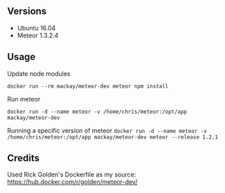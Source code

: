 ## Versions
- Ubuntu 16.04
- Meteor 1.3.2.4

## Usage

Update node modules

`docker run --rm mackay/meteor-dev meteor npm install`

Run meteor

`docker run -d --name meteor -v /home/chris/meteor:/opt/app mackay/meteor-dev`

Running a specific version of meteor
`docker run -d --name meteor -v /home/chris/meteor:/opt/app mackay/meteor-dev meteor --release 1.2.1`

## Credits

Used Rick Golden's Dockerfile as my source: https://hub.docker.com/r/golden/meteor-dev/

